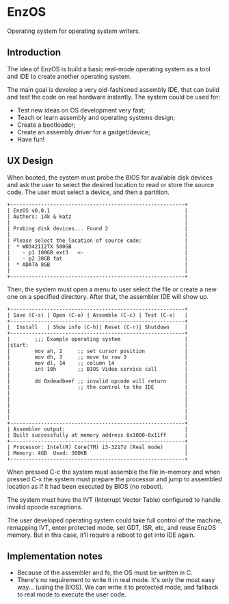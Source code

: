 # EnzOS

Operating system for operating system writers.

## Introduction

The idea of EnzOS is build a basic real-mode operating system as a
tool and IDE to create another operating system.

The main goal is develop a very old-fashioned assembly IDE, that can
build and test the code on real hardware instantly. The system could
be used for:

 - Test new ideas on OS development very fast;
 - Teach or learn assembly and operating systems design;
 - Create a bootloader;
 - Create an assembly driver for a gadget/device;
 - Have fun!

## UX Design

When booted, the system must probe the BIOS for available disk devices
and ask the user to select the desired location to read or store the source
code. The user must select a device, and then a partition.

    +---------------------------------------------------------+
    | EnzOS v0.0.1                                            |
    | Authors: i4k & katz                                     |
    |                                                         |
    | Probing disk devices... Found 2                         |
    |                                                         |
    | Please select the location of source code:              |
    |  * WD342112TX 500GB                                     |
    |    - p1 100GB ext3   <-                                 |
    |    - p2 30GB fat                                        |
    |  * ADATA 8GB                                            |
    |                                                         |
    +---------------------------------------------------------+

Then, the system must open a menu to user select the file or create a
new one on a specified directory. After that, the assembler IDE will
show up.

    +---------------------------------------------------------+
    | Save (C-s) | Open (C-o) | Assemble (C-c) | Test (C-x)   |
    +---------------------------------------------------------+
    |  Install   | Show info (C-h)| Reset (C-r)| Shutdown     |
    +---------------------------------------------------------+
    |        ;;; Example operating system                     |
    |start:                                                   |
    |        mov ah, 2     ;; set cursor position             |
    |        mov dh, 3     ;; move to row 3                   |
    |        mov dl, 14    ;; column 14                       |
    |        int 10h       ;; BIOS Video service call         |
    |                                                         |
    |        dd 0xdeadbeef ;; invalid opcode will return      |
    |                      ;; the control to the IDE          |
    |                                                         |
    |                                                         |
    |                                                         |
    |                                                         |
    |                                                         |
    +---------------------------------------------------------+
    | Assembler output:                                       |
    | Built successfully at memory address 0x1000-0x11ff      |
    +---------------------------------------------------------+
    | Processor: Intel(R) Core(TM) i3-3217U (Real mode)       |
    | Memory: 4GB  Used: 300KB                                |
    +---------------------------------------------------------+

When pressed C-c the system must assemble the file in-memory and when
pressed C-x the system must prepare the processor and jump to
assembled location as if it had been executed by BIOS (no reboot).

The system must have the IVT (Interrupt Vector Table) configured to
handle invalid opcode exceptions.

The user developed operating system could take full control of the
machine, remapping IVT, enter protected mode, set GDT, ISR, etc, and
reuse EnzOS memory. But in this case, it'll require a reboot to get
into IDE again.

## Implementation notes

- Because of the assembler and fs, the OS must be written in C.
- There's no requirement to write it in real mode. It's only the most
  easy way... (using the BIOS). We can write it to protected mode, and
  fallback to real mode to execute the user code.

